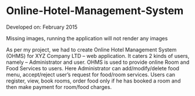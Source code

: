 # Online-Hotel-Management-System

Developed on: February 2015

Missing images, running the application will not render any images

As per my project, we had to create Online Hotel Management System (OHMS) for XYZ Company LTD – web application. It caters 2 kinds of users, namely – Administrator and user. OHMS is used to provide online Room and Food Services to users. Here Administrator can add/modify/delete food menu, accept/reject user’s request for food/room services. Users can register, view, book rooms, order food only if he has booked a room and then make payment for room/food charges.
